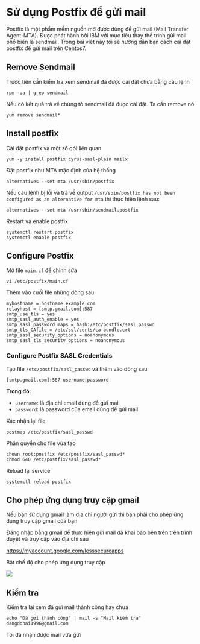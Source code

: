 # Sử dụng Postfix để gửi mail

Postfix là một phầm mềm nguồn mở được dùng để gửi mail (Mail Transfer Agent-MTA). Được phát hành bởi IBM với mục tiêu thay thế trình gửi mail phổ biến là sendmail. Trong bài viết này tôi sẽ hướng dẫn bạn cách cài đặt postfix để gửi mail trên Centos7.

## Remove Sendmail
Trước tiên cần kiểm tra xem sendmail đã được cài đặt chưa bằng câu lệnh
```
rpm -qa | grep sendmail
```

Nếu có kết quả trả về chứng tỏ sendmail đã được cài đặt. Ta cần remove nó
```
yum remove sendmail*
```

## Install postfix
Cài đặt postfix và một số gói liên quan
```
yum -y install postfix cyrus-sasl-plain mailx
```

Đặt postfix như MTA mặc định của hệ thống
```
alternatives --set mta /usr/sbin/postfix
```

Nếu câu lệnh bị lỗi và trả về output `/usr/sbin/postfix has not been configured as an alternative for mta` thì thực hiện lệnh sau:
```
alternatives --set mta /usr/sbin/sendmail.postfix
```

Restart và enable postfix
```
systemctl restart postfix
systemctl enable postfix
```

## Configure Postfix
Mở file `main.cf` để chỉnh sửa
```
vi /etc/postfix/main.cf
```

Thêm vào cuối file những dòng sau
```
myhostname = hostname.example.com
relayhost = [smtp.gmail.com]:587
smtp_use_tls = yes
smtp_sasl_auth_enable = yes
smtp_sasl_password_maps = hash:/etc/postfix/sasl_passwd
smtp_tls_CAfile = /etc/ssl/certs/ca-bundle.crt
smtp_sasl_security_options = noanonymous
smtp_sasl_tls_security_options = noanonymous
```

### Configure Postfix SASL Credentials
Tạo file `/etc/postfix/sasl_passwd` và thêm vào dòng sau
```
[smtp.gmail.com]:587 username:password
```
**Trong đó:**
- `username`: là địa chỉ email dùng để gửi mail
- `password`: là password của email dùng để gửi mail

Xác nhận lại file
```
postmap /etc/postfix/sasl_passwd
```

Phân quyền cho file vừa tạo
```
chown root:postfix /etc/postfix/sasl_passwd*
chmod 640 /etc/postfix/sasl_passwd*
```

Reload lại service
```
systemctl reload postfix
```

## Cho phép ứng dụng truy cập gmail
Nếu bạn sử dụng gmail làm địa chỉ người gửi thì bạn phải cho phép ứng dụng truy cập gmail của bạn

Đăng nhập bằng gmail để thực hiện gửi mail đã khai báo bên trên trên trình duyệt và truy cập vào địa chỉ sau

https://myaccount.google.com/lesssecureapps

Bật chế độ cho phép ứng dụng truy cập

<img src="https://i.imgur.com/6YGerWK.png">

## Kiểm tra
Kiểm tra lại xem đã gửi mail thành công hay chưa
```
echo "Đã gửi thành công" | mail -s "Mail kiểm tra" dangdohai1996@gmail.com
```

Tôi đã nhận được mail vừa gửi